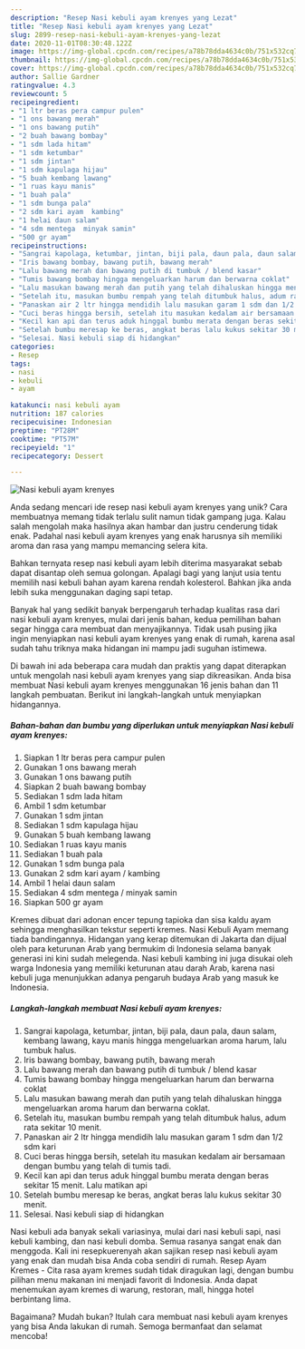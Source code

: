 ```yaml
---
description: "Resep Nasi kebuli ayam krenyes yang Lezat"
title: "Resep Nasi kebuli ayam krenyes yang Lezat"
slug: 2899-resep-nasi-kebuli-ayam-krenyes-yang-lezat
date: 2020-11-01T08:30:48.122Z
image: https://img-global.cpcdn.com/recipes/a78b78dda4634c0b/751x532cq70/nasi-kebuli-ayam-krenyes-foto-resep-utama.jpg
thumbnail: https://img-global.cpcdn.com/recipes/a78b78dda4634c0b/751x532cq70/nasi-kebuli-ayam-krenyes-foto-resep-utama.jpg
cover: https://img-global.cpcdn.com/recipes/a78b78dda4634c0b/751x532cq70/nasi-kebuli-ayam-krenyes-foto-resep-utama.jpg
author: Sallie Gardner
ratingvalue: 4.3
reviewcount: 5
recipeingredient:
- "1 ltr beras pera campur pulen"
- "1 ons bawang merah"
- "1 ons bawang putih"
- "2 buah bawang bombay"
- "1 sdm lada hitam"
- "1 sdm ketumbar"
- "1 sdm jintan"
- "1 sdm kapulaga hijau"
- "5 buah kembang lawang"
- "1 ruas kayu manis"
- "1 buah pala"
- "1 sdm bunga pala"
- "2 sdm kari ayam  kambing"
- "1 helai daun salam"
- "4 sdm mentega  minyak samin"
- "500 gr ayam"
recipeinstructions:
- "Sangrai kapolaga, ketumbar, jintan, biji pala, daun pala, daun salam, kembang lawang, kayu manis hingga mengeluarkan aroma harum, lalu tumbuk halus."
- "Iris bawang bombay, bawang putih, bawang merah"
- "Lalu bawang merah dan bawang putih di tumbuk / blend kasar"
- "Tumis bawang bombay hingga mengeluarkan harum dan berwarna coklat"
- "Lalu masukan bawang merah dan putih yang telah dihaluskan hingga mengeluarkan aroma harum dan berwarna coklat."
- "Setelah itu, masukan bumbu rempah yang telah ditumbuk halus, adum rata sekitar 10 menit."
- "Panaskan air 2 ltr hingga mendidih lalu masukan garam 1 sdm dan 1/2 sdm kari"
- "Cuci beras hingga bersih, setelah itu masukan kedalam air bersamaan dengan bumbu yang telah di tumis tadi."
- "Kecil kan api dan terus aduk hinggal bumbu merata dengan beras sekitar 15 menit. Lalu matikan api"
- "Setelah bumbu meresap ke beras, angkat beras lalu kukus sekitar 30 menit."
- "Selesai. Nasi kebuli siap di hidangkan"
categories:
- Resep
tags:
- nasi
- kebuli
- ayam

katakunci: nasi kebuli ayam 
nutrition: 187 calories
recipecuisine: Indonesian
preptime: "PT28M"
cooktime: "PT57M"
recipeyield: "1"
recipecategory: Dessert

---
```



![Nasi kebuli ayam krenyes](https://img-global.cpcdn.com/recipes/a78b78dda4634c0b/751x532cq70/nasi-kebuli-ayam-krenyes-foto-resep-utama.jpg)

Anda sedang mencari ide resep nasi kebuli ayam krenyes yang unik? Cara membuatnya memang tidak terlalu sulit namun tidak gampang juga. Kalau salah mengolah maka hasilnya akan hambar dan justru cenderung tidak enak. Padahal nasi kebuli ayam krenyes yang enak harusnya sih memiliki aroma dan rasa yang mampu memancing selera kita.

Bahkan ternyata resep nasi kebuli ayam lebih diterima masyarakat sebab dapat disantap oleh semua golongan. Apalagi bagi yang lanjut usia tentu memilih nasi kebuli bahan ayam karena rendah kolesterol. Bahkan jika anda lebih suka menggunakan daging sapi tetap.

Banyak hal yang sedikit banyak berpengaruh terhadap kualitas rasa dari nasi kebuli ayam krenyes, mulai dari jenis bahan, kedua pemilihan bahan segar hingga cara membuat dan menyajikannya. Tidak usah pusing jika ingin menyiapkan nasi kebuli ayam krenyes yang enak di rumah, karena asal sudah tahu triknya maka hidangan ini mampu jadi suguhan istimewa.


Di bawah ini ada beberapa cara mudah dan praktis yang dapat diterapkan untuk mengolah nasi kebuli ayam krenyes yang siap dikreasikan. Anda bisa membuat Nasi kebuli ayam krenyes menggunakan 16 jenis bahan dan 11 langkah pembuatan. Berikut ini langkah-langkah untuk menyiapkan hidangannya.

<!--inarticleads1-->

##### Bahan-bahan dan bumbu yang diperlukan untuk menyiapkan Nasi kebuli ayam krenyes:

1. Siapkan 1 ltr beras pera campur pulen
1. Gunakan 1 ons bawang merah
1. Gunakan 1 ons bawang putih
1. Siapkan 2 buah bawang bombay
1. Sediakan 1 sdm lada hitam
1. Ambil 1 sdm ketumbar
1. Gunakan 1 sdm jintan
1. Sediakan 1 sdm kapulaga hijau
1. Gunakan 5 buah kembang lawang
1. Sediakan 1 ruas kayu manis
1. Sediakan 1 buah pala
1. Gunakan 1 sdm bunga pala
1. Gunakan 2 sdm kari ayam / kambing
1. Ambil 1 helai daun salam
1. Sediakan 4 sdm mentega / minyak samin
1. Siapkan 500 gr ayam


Kremes dibuat dari adonan encer tepung tapioka dan sisa kaldu ayam sehingga menghasilkan tekstur seperti kremes. Nasi Kebuli Ayam memang tiada bandingannya. Hidangan yang kerap ditemukan di Jakarta dan dijual oleh para keturunan Arab yang bermukim di Indonesia selama banyak generasi ini kini sudah melegenda. Nasi kebuli kambing ini juga disukai oleh warga Indonesia yang memiliki keturunan atau darah Arab, karena nasi kebuli juga menunjukkan adanya pengaruh budaya Arab yang masuk ke Indonesia. 

<!--inarticleads2-->

##### Langkah-langkah membuat Nasi kebuli ayam krenyes:

1. Sangrai kapolaga, ketumbar, jintan, biji pala, daun pala, daun salam, kembang lawang, kayu manis hingga mengeluarkan aroma harum, lalu tumbuk halus.
1. Iris bawang bombay, bawang putih, bawang merah
1. Lalu bawang merah dan bawang putih di tumbuk / blend kasar
1. Tumis bawang bombay hingga mengeluarkan harum dan berwarna coklat
1. Lalu masukan bawang merah dan putih yang telah dihaluskan hingga mengeluarkan aroma harum dan berwarna coklat.
1. Setelah itu, masukan bumbu rempah yang telah ditumbuk halus, adum rata sekitar 10 menit.
1. Panaskan air 2 ltr hingga mendidih lalu masukan garam 1 sdm dan 1/2 sdm kari
1. Cuci beras hingga bersih, setelah itu masukan kedalam air bersamaan dengan bumbu yang telah di tumis tadi.
1. Kecil kan api dan terus aduk hinggal bumbu merata dengan beras sekitar 15 menit. Lalu matikan api
1. Setelah bumbu meresap ke beras, angkat beras lalu kukus sekitar 30 menit.
1. Selesai. Nasi kebuli siap di hidangkan


Nasi kebuli ada banyak sekali variasinya, mulai dari nasi kebuli sapi, nasi kebuli kambing, dan nasi kebuli domba. Semua rasanya sangat enak dan menggoda. Kali ini resepkuerenyah akan sajikan resep nasi kebuli ayam yang enak dan mudah bisa Anda coba sendiri di rumah. Resep Ayam Kremes - Cita rasa ayam kremes sudah tidak diragukan lagi, dengan bumbu pilihan menu makanan ini menjadi favorit di Indonesia. Anda dapat menemukan ayam kremes di warung, restoran, mall, hingga hotel berbintang lima. 

Bagaimana? Mudah bukan? Itulah cara membuat nasi kebuli ayam krenyes yang bisa Anda lakukan di rumah. Semoga bermanfaat dan selamat mencoba!
